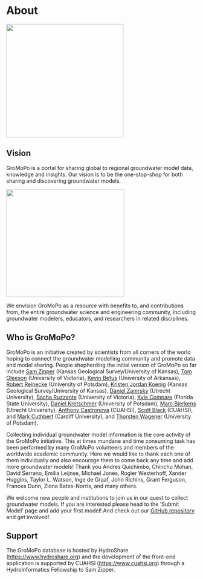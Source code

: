 # About

<p align="left"><img src="https://lh3.googleusercontent.com/fUOinEw8NuoMAjPyGv0JjE-W797xo5Sl44IgcWh8r8L__cvqUDLOXJfzU-G8CYq4k-c=w2400" height="300" width="310" ></p>

## Vision

GroMoPo is a portal for sharing global to regional groundwater model data, knowledge and insights. Our vision is to be the one-stop-shop for both sharing and discovering groundwater models. 

<p align="left"><img src="https://lh5.googleusercontent.com/CeVs9x8EoaLpf0r8CuO3HMaAgjfI9zgbwfxDu23cWt8coOoj7JAGRTS0qQl40ZO9_2M=w2400" height="285" width="312" ></p>

We envision GroMoPo as a resource with benefits to, and contributions from, the entire groundwater science and engineering community, including groundwater modelers, educators, and researchers in related disciplines. 

## Who is GroMoPo?

GroMoPo is an initiative created by scientists from all corners of the world hoping to connect the groundwater modelling community and promote data and model sharing. People shepherding the initial version of GroMoPo so far include [Sam Zipper](https://www.samzipper.com/) (Kansas Geological Survey/University of Kansas), [Tom Gleeson](https://www.uvic.ca/ecs/civil/people/home/faculty-profiles/gleeson-tom.php) (University of Victoria), [Kevin Befus](https://groundwater.uark.edu/) (University of Arkansas), [Robert Reinecke](https://www.uni-potsdam.de/de/umwelt/institut/alle-mitarbeiterinnen/reinecke-robert) (University of Potsdam), [Kristen Jordan Koenig](https://www.linkedin.com/in/kristen-jordan-koenig-20505815/) (Kansas Geological Survey/University of Kansas), [Daniel Zamrsky](https://www.uu.nl/staff/DZamrsky) (Utrecht University), [Sacha Ruzzante](https://www.linkedin.com/in/sacha-ruzzante/?originalSubdomain=ca) (University of Victoria), [Kyle Compare](https://www.linkedin.com/in/kylecompare/) (Florida State University), [Daniel Kretschmer](https://www.uni-potsdam.de/en/umwelt/institut/alle-mitarbeiterinnen/kretschmer-daniel) (University of Potsdam), [Marc Bierkens](https://www.uu.nl/staff/mfpbierkens) (Utrecht University), [Anthony Castronova](https://www.cuahsi.org/about/our-team) (CUAHSI), [Scott Black](https://www.cuahsi.org/about/our-team) (CUAHSI), and [Mark Cuthbert](https://www.cardiff.ac.uk/people/view/617129-cuthbert-mark) (Cardiff University), and [Thorsten Wagener](https://www.uni-potsdam.de/de/umwelt/institut/alle-mitarbeiterinnen/wagener-thorsten) (University of Potsdam).

Collecting individual groundwater model information is the core activity of the GroMoPo initiative. This at times mundane and time consuming task has been performed by many GroMoPo volunteers and members of the worldwide academic community. Here we would like to thank each one of them individually and also encourage them to come back any time and add more groundwater models! Thank you Andres Quichimbo, Chinchu Mohan, David Serrano, Emilia Leijnse, Michael Jones, Rogier Westerhoff, Xander Huggins, Taylor L. Watson, Inge de Graaf, John Richins, Grant Ferguson, Frances Dunn, Ziona Bates-Norris, and many others. 

We welcome new people and institutions to join us in our quest to collect groundwater models. If you are interested please head to the 'Submit Model' page and add your first model! And check out our [GitHub repository](https://github.com/Gromopo/GroMoPo) and get involved!

## Support

The GroMoPo database is hosted by HydroShare (https://www.hydroshare.org) and the development of the front-end application is supported by CUAHSI (https://www.cuahsi.org) through a HydroInformatics Fellowship to Sam Zipper. 
